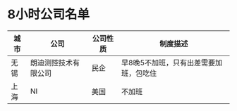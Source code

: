 # 8小时公司名单

|城市|公司|公司性质|制度描述|
|------|-------|------------|------------|
|无锡|朗迪测控技术有限公司|民企|早8晚5不加班，只有出差需要加班，包吃住|
|上海|NI|美国|不加班|


